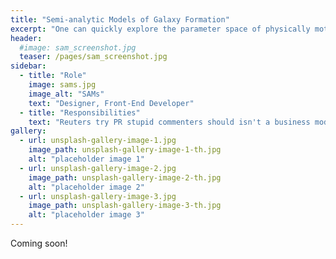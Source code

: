 ```yaml
---
title: "Semi-analytic Models of Galaxy Formation"
excerpt: "One can quickly explore the parameter space of physically motivated prescriptions for galaxy formation using semi-analytic models."
header:
  #image: sam_screenshot.jpg
  teaser: /pages/sam_screenshot.jpg
sidebar:
  - title: "Role"
    image: sams.jpg
    image_alt: "SAMs"
    text: "Designer, Front-End Developer"
  - title: "Responsibilities"
    text: "Reuters try PR stupid commenters should isn't a business model"
gallery:
  - url: unsplash-gallery-image-1.jpg
    image_path: unsplash-gallery-image-1-th.jpg
    alt: "placeholder image 1"
  - url: unsplash-gallery-image-2.jpg
    image_path: unsplash-gallery-image-2-th.jpg
    alt: "placeholder image 2"
  - url: unsplash-gallery-image-3.jpg
    image_path: unsplash-gallery-image-3-th.jpg
    alt: "placeholder image 3"
---
```


Coming soon!
